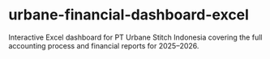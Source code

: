 # urbane-financial-dashboard-excel
Interactive Excel dashboard for PT Urbane Stitch Indonesia covering the full accounting process and financial reports for 2025–2026.

